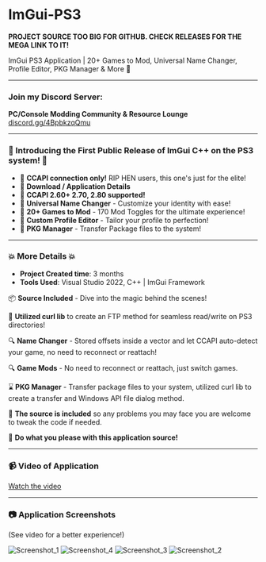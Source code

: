 # ImGui-PS3

**PROJECT SOURCE TOO BIG FOR GITHUB. CHECK RELEASES FOR THE MEGA LINK TO IT!**

ImGui PS3 Application | 20+ Games to Mod, Universal Name Changer, Profile Editor, PKG Manager & More 🚀

---

### Join my Discord Server:
**PC/Console Modding Community & Resource Lounge**  
[discord.gg/4BpbkzqQmu](https://discord.gg/4BpbkzqQmu)

---

### 🎉 Introducing the First Public Release of ImGui C++ on the PS3 system! 🎉

- 🌟 **CCAPI connection only!** RIP HEN users, this one's just for the elite!
- 🌟 **Download / Application Details**
- 🌟 **CCAPI 2.60+ 2.70, 2.80 supported!**
- 🌟 **Universal Name Changer** - Customize your identity with ease!
- 🌟 **20+ Games to Mod** - 170 Mod Toggles for the ultimate experience!
- 🌟 **Custom Profile Editor** - Tailor your profile to perfection!
- 🌟 **PKG Manager** - Transfer Package files to the system!

---

### 💥 More Details 💥

- **Project Created time**: 3 months
- **Tools Used**: Visual Studio 2022, C++ | ImGui Framework

📦 **Source Included** - Dive into the magic behind the scenes!

🔧 **Utilized curl lib** to create an FTP method for seamless read/write on PS3 directories!

🔍 **Name Changer** - Stored offsets inside a vector and let CCAPI auto-detect your game, no need to reconnect or reattach!

🔍 **Game Mods** - No need to reconnect or reattach, just switch games.

⌛ **PKG Manager** - Transfer package files to your system, utilized curl lib to create a transfer and Windows API file dialog method.

🚫 **The source is included** so any problems you may face you are welcome to tweak the code if needed.

🚫 **Do what you please with this application source!**

---

### 📹 Video of Application
[Watch the video](https://www.youtube.com/watch?v=MUbti3eOI_0&ab_channel=wmp)

---

### 📷 Application Screenshots
(See video for a better experience!)

![Screenshot_1](https://github.com/extortionate/ImGui-PS3/assets/131308027/4abc1898-5ef8-4def-b0f0-ce2369a15afa)
![Screenshot_4](https://github.com/extortionate/ImGui-PS3/assets/131308027/b725437d-5414-4e93-8a69-979055b08e0b)
![Screenshot_3](https://github.com/extortionate/ImGui-PS3/assets/131308027/8dfa4b1c-73ee-423d-80b7-9b6bf35b0c6d)
![Screenshot_2](https://github.com/extortionate/ImGui-PS3/assets/131308027/3c893905-ac36-46dd-b6c3-818a0fcf4787)
